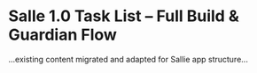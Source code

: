 # Salle 1.0 Task List – Full Build & Guardian Flow

...existing content migrated and adapted for Sallie app structure...
